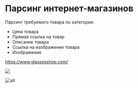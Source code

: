 # Парсинг интернет-магазинов

Парсинг требуемого товара по категории:
+ Цена товара
+ Прямая ссылка на товар
+ Описание товара
+ Ссылка на изображение товара
+ Изображение

https://www.glassesshop.com/

![](/images/2020-06-07_12-54-09.png)

![alt](/images/2020-06-07_12-55-14.png)


